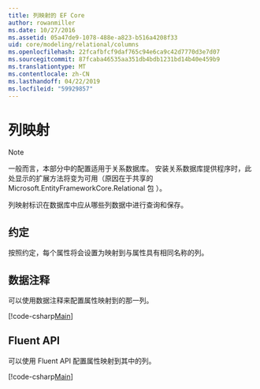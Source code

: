 ```yaml
---
title: 列映射的 EF Core
author: rowanmiller
ms.date: 10/27/2016
ms.assetid: 05a47de9-1078-488e-a823-b516a4208f33
uid: core/modeling/relational/columns
ms.openlocfilehash: 22fcafbfcf9daf765c94e6ca9c42d7770d3e7d07
ms.sourcegitcommit: 87fcaba46535aa351db4bdb1231bd14b40e459b9
ms.translationtype: MT
ms.contentlocale: zh-CN
ms.lasthandoff: 04/22/2019
ms.locfileid: "59929857"
---
```

# <a name="column-mapping"></a>列映射

> [!NOTE]  
> 一般而言，本部分中的配置适用于关系数据库。 安装关系数据库提供程序时，此处显示的扩展方法将变为可用（原因在于共享的 Microsoft.EntityFrameworkCore.Relational 包  ）。

列映射标识在数据库中应从哪些列数据中进行查询和保存。

## <a name="conventions"></a>约定

按照约定，每个属性将会设置为映射到与属性具有相同名称的列。

## <a name="data-annotations"></a>数据注释

可以使用数据注释来配置属性映射到的那一列。

[!code-csharp[Main](../../../../samples/core/Modeling/DataAnnotations/Samples/Relational/Column.cs?highlight=13)]

## <a name="fluent-api"></a>Fluent API

可以使用 Fluent API 配置属性映射到其中的列。

[!code-csharp[Main](../../../../samples/core/Modeling/FluentAPI/Samples/Relational/Column.cs?highlight=11-13)]
